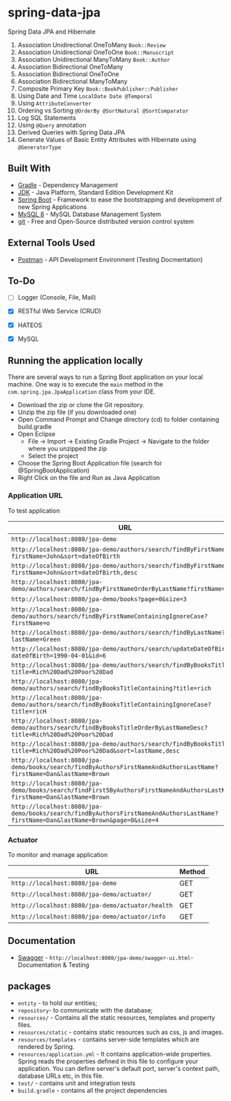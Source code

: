 # spring-data-jpa
Spring Data JPA and Hibernate

1. Association Unidirectional OneToMany `Book::Review`
2. Association Unidirectional OneToOne `Book::Manuscript`
3. Association Unidirectional ManyToMany `Book::Author`
4. Association Bidirectional OneToMany
5. Association Bidirectional OneToOne
6. Association Bidirectional ManyToMany
7. Composite Primary Key `Book::BookPublisher::Publisher`
8. Using Date and Time `LocalDate Date @Temporal`
9. Using `AttributeConverter`
10. Ordering vs Sorting `@OrderBy @SortNatural @SortComparator`
11. Log SQL Statements
12. Using `@Query` annotation
13. Derived Queries with Spring Data JPA
14. Generate Values of Basic Entity Attributes with Hibernate using `@GeneratorType`

## Built With

* 	[Gradle](https://gradle.org/) - Dependency Management
* 	[JDK](http://www.oracle.com/technetwork/java/javase/downloads/jdk8-downloads-2133151.html) - Java Platform, Standard Edition Development Kit 
* 	[Spring Boot](https://spring.io/projects/spring-boot) - Framework to ease the bootstrapping and development of new Spring Applications
*   [MySQL 8](https://dev.mysql.com/doc/relnotes/mysql/8.0/en/) - MySQL Database Management System
* 	[git](https://git-scm.com/) - Free and Open-Source distributed version control system 

## External Tools Used

* [Postman](https://www.getpostman.com/) - API Development Environment (Testing Docmentation)

## To-Do

- [ ] Logger (Console, File, Mail)
- [x] RESTful Web Service (CRUD)
- [x] HATEOS
- [x] MySQL


## Running the application locally

There are several ways to run a Spring Boot application on your local machine. One way is to execute the `main` method in the `com.spring.jpa.JpaApplication` class from your IDE.

- Download the zip or clone the Git repository.
- Unzip the zip file (if you downloaded one)
- Open Command Prompt and Change directory (cd) to folder containing build.gradle
- Open Eclipse 
   - File -> Import -> Existing Gradle Project -> Navigate to the folder where you unzipped the zip
   - Select the project
- Choose the Spring Boot Application file (search for @SpringBootApplication)
- Right Click on the file and Run as Java Application

### Application URL

To test application

|  URL 																				|  Method |
|-----------------------------------------------------------------------------------|---------|
|`http://localhost:8080/jpa-demo`  													| GET |
|`http://localhost:8080/jpa-demo/authors/search/findByFirstName?firstName=John&sort=dateOfBirth`     			| GET |
|`http://localhost:8080/jpa-demo/authors/search/findByFirstName?firstName=John&sort=dateOfBirth,desc`      		| GET |
|`http://localhost:8080/jpa-demo/authors/search/findByFirstNameOrderByLastName?firstName=John`    				| GET |
|`http://localhost:8080/jpa-demo/books?page=0&size=3`    							| GET |
|`http://localhost:8080/jpa-demo/authors/search/findByFirstNameContainingIgnoreCase?firstName=o`					| GET |
|`http://localhost:8080/jpa-demo/authors/search/findByLastName?lastName=Green`										| GET |
|`http://localhost:8080/jpa-demo/authors/search/updateDateOfBirth?dateOfBirth=1990-04-01&id=6`					| GET |
|`http://localhost:8080/jpa-demo/authors/search/findByBooksTitle?title=Rich%20Dad%20Poor%20Dad`					| GET |
|`http://localhost:8080/jpa-demo/authors/search/findByBooksTitleContaining?title=rich`								| GET |
|`http://localhost:8080/jpa-demo/authors/search/findByBooksTitleContainingIgnoreCase?title=ricH`					| GET |
|`http://localhost:8080/jpa-demo/authors/search/findByBooksTitleOrderByLastNameDesc?title=Rich%20Dad%20Poor%20Dad`					| GET |
|`http://localhost:8080/jpa-demo/authors/search/findByBooksTitle?title=Rich%20Dad%20Poor%20Dad&sort=lastName,desc`					| GET |
|`http://localhost:8080/jpa-demo/books/search/findByAuthorsFirstNameAndAuthorsLastName?firstName=Dan&lastName=Brown`				| GET |
|`http://localhost:8080/jpa-demo/books/search/findFirst5ByAuthorsFirstNameAndAuthorsLastName?firstName=Dan&lastName=Brown`									| GET |
|`http://localhost:8080/jpa-demo/books/search/findByAuthorsFirstNameAndAuthorsLastName?firstName=Dan&lastName=Brown&page=0&size=4`					| GET |

### Actuator

To monitor and manage application

|  URL |  Method |
|----------|--------------|
|`http://localhost:8080/jpa-demo`  						| GET |
|`http://localhost:8080/jpa-demo/actuator/`             | GET |
|`http://localhost:8080/jpa-demo/actuator/health`    	| GET |
|`http://localhost:8080/jpa-demo/actuator/info`      	| GET |


## Documentation

* [Swagger](http://localhost:8080/jpa-demo/swagger-ui.html) - `http://localhost:8080/jpa-demo/swagger-ui.html`- Documentation & Testing


## packages

- `entity` - to hold our entities;
- `repository`- to communicate with the database;
- `resources/` - Contains all the static resources, templates and property files.
- `resources/static` - contains static resources such as css, js and images.
- `resources/templates` - contains server-side templates which are rendered by Spring.
- `resources/application.yml` - It contains application-wide properties. Spring reads the properties defined in this file to configure your application. You can define server's default port, server's context path, database URLs etc, in this file.
- `test/` - contains unit and integration tests
- `build.gradle` - contains all the project dependencies
 
